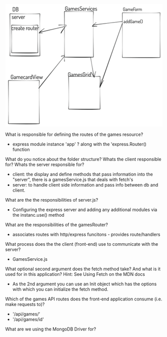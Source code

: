 <img src="hw-w8d1.png">




What is responsible for defining the routes of the games resource?
- express module instance 'app' ? along with the 'express.Router() function

What do you notice about the folder structure? Whats the client responsible for? Whats the server responsible for?
- client: the display and define methods that pass information into the "server", there is a gamesService.js that deals with fetch's 
- server: to handle client side information and pass info between db and client.

What are the the responsibilities of server.js?
- Configuring the express server and adding any additional modules via the instanc.use() method


What are the responsibilities of the gamesRouter?
- associates routes with http/express funcitons - provides route/handlers

What process does the the client (front-end) use to communicate with the server?
- GamesService.js

What optional second argument does the fetch method take? And what is it used for in this application? Hint: See Using Fetch on the MDN docs
- As the 2nd argument you can use an Init object which has the options with which you can initialize the fetch method. 

Which of the games API routes does the front-end application consume (i.e. make requests to)?
- '/api/games/'
- '/api/games/id'

What are we using the MongoDB Driver for?